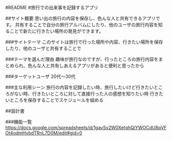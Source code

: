 #README#旅行での出来事を記録するアプリ##サイト概要思い出の旅行の内容を保存し、色んな人と共有できるアプリです。共有することで自分の旅行アルバムにしたり、他のユーザの旅行内容を知ることで新たに行きたい場所の発見ができます。###サイトテーマこのサイトは旅行で行った場所や内容、行きたい場所を保存したり、他のユーザと共有することで###テーマを選んだ理由趣味が旅行なのですが、行ったところの旅行内容をまとめられ、色んな人と共有しあえるアプリがあると便利と思ったから###ターゲットユーザ20代～30代###主な利用シーン旅行の内容を記録したい時、旅行したいけど行きたいところがない時、行きたいところに対して直接行った人の感想を知りたい時行きたいところを保存することでスケジュールを組める##設計書###機能一覧<https://docs.google.com/spreadsheets/d/1gavSv2W0XetghQiYWOCdU8qVFOt4odmHvbdTRnL7D0M/edit#gid=0>